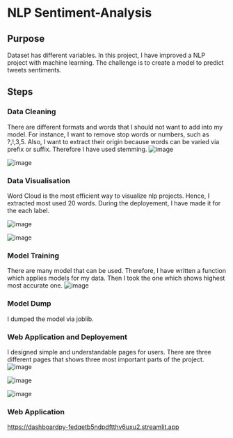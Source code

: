 # NLP Sentiment-Analysis
## Purpose
Dataset has different variables. In this project, I have improved a NLP project with machine learning. The challenge is to create a model to predict tweets sentiments.

## Steps

### Data Cleaning
There are different formats and words that I should not want to add into my model. For instance, I want to remove stop words or numbers, such as ?,!,3,5. Also, I want to extract their origin because 
words can be varied via prefix or suffix. Therefore I have used stemming.
![image](https://github.com/NevzatTaha/NLP-Sentiment-Analysis/assets/108625825/91169b1f-db49-495e-9259-b6d948ae6d66)

![image](https://github.com/NevzatTaha/NLP-Sentiment-Analysis/assets/108625825/66460b9d-0978-48a8-ad99-e10e3f441a44)

### Data Visualisation
Word Cloud is the most efficient way to visualize nlp projects. Hence, I extracted most used 20 words. During the deployement, I have made it for the each label.

![image](https://github.com/NevzatTaha/NLP-Sentiment-Analysis/assets/108625825/8b75aa3d-c4e6-4103-93bf-8ede953b4116)

![image](https://github.com/NevzatTaha/NLP-Sentiment-Analysis/assets/108625825/8a8430d1-db3d-4485-bb15-9f80bf1ad403)


### Model Training
There are many model that can be used. Therefore, I have written a function which applies models for my data. Then I took the one which shows highest most accurate one.
![image](https://github.com/NevzatTaha/NLP-Sentiment-Analysis/assets/108625825/99d1667a-5ad6-44e0-a6b4-e754cb8132a7)

### Model Dump
I dumped the model via joblib.

### Web Application and Deployement
I designed simple and understandable pages for users. There are three different pages that shows three most important parts of the project. 
![image](https://github.com/NevzatTaha/NLP-Sentiment-Analysis/assets/108625825/af0f757f-681d-4a55-bed5-b5d08c49817c)

![image](https://github.com/NevzatTaha/NLP-Sentiment-Analysis/assets/108625825/ea60750a-73c7-419c-b1da-22eace70c4c8)

![image](https://github.com/NevzatTaha/NLP-Sentiment-Analysis/assets/108625825/d959c9da-256e-4ecd-9b0a-c5da2193a4bf)

### Web Application 
https://dashboardpy-fedqetb5ndpdftthv6uxu2.streamlit.app





